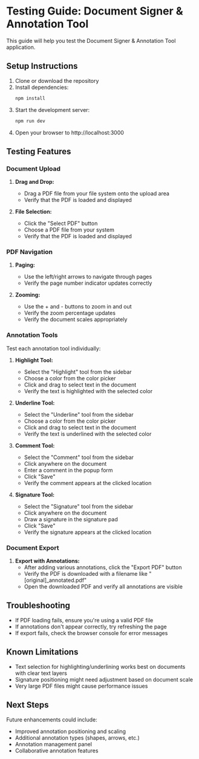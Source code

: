 # Testing Guide: Document Signer & Annotation Tool

This guide will help you test the Document Signer & Annotation Tool application.

## Setup Instructions

1. Clone or download the repository
2. Install dependencies:
   ```bash
   npm install
   ```
3. Start the development server:
   ```bash
   npm run dev
   ```
4. Open your browser to http://localhost:3000

## Testing Features

### Document Upload
1. **Drag and Drop:**
   - Drag a PDF file from your file system onto the upload area
   - Verify that the PDF is loaded and displayed

2. **File Selection:**
   - Click the "Select PDF" button
   - Choose a PDF file from your system
   - Verify that the PDF is loaded and displayed

### PDF Navigation
1. **Paging:**
   - Use the left/right arrows to navigate through pages
   - Verify the page number indicator updates correctly

2. **Zooming:**
   - Use the + and - buttons to zoom in and out
   - Verify the zoom percentage updates
   - Verify the document scales appropriately

### Annotation Tools
Test each annotation tool individually:

1. **Highlight Tool:**
   - Select the "Highlight" tool from the sidebar
   - Choose a color from the color picker
   - Click and drag to select text in the document
   - Verify the text is highlighted with the selected color

2. **Underline Tool:**
   - Select the "Underline" tool from the sidebar
   - Choose a color from the color picker
   - Click and drag to select text in the document
   - Verify the text is underlined with the selected color

3. **Comment Tool:**
   - Select the "Comment" tool from the sidebar
   - Click anywhere on the document
   - Enter a comment in the popup form
   - Click "Save"
   - Verify the comment appears at the clicked location

4. **Signature Tool:**
   - Select the "Signature" tool from the sidebar
   - Click anywhere on the document
   - Draw a signature in the signature pad
   - Click "Save"
   - Verify the signature appears at the clicked location

### Document Export
1. **Export with Annotations:**
   - After adding various annotations, click the "Export PDF" button
   - Verify the PDF is downloaded with a filename like "[original]_annotated.pdf"
   - Open the downloaded PDF and verify all annotations are visible

## Troubleshooting
- If PDF loading fails, ensure you're using a valid PDF file
- If annotations don't appear correctly, try refreshing the page
- If export fails, check the browser console for error messages

## Known Limitations
- Text selection for highlighting/underlining works best on documents with clear text layers
- Signature positioning might need adjustment based on document scale
- Very large PDF files might cause performance issues

## Next Steps
Future enhancements could include:
- Improved annotation positioning and scaling
- Additional annotation types (shapes, arrows, etc.)
- Annotation management panel
- Collaborative annotation features